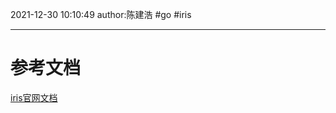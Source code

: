 2021-12-30
10:10:49
author:陈建浩
#go #iris

--- 



# 参考文档
[iris官网文档](https://www.iris-go.com/docs/#/?id=installation)